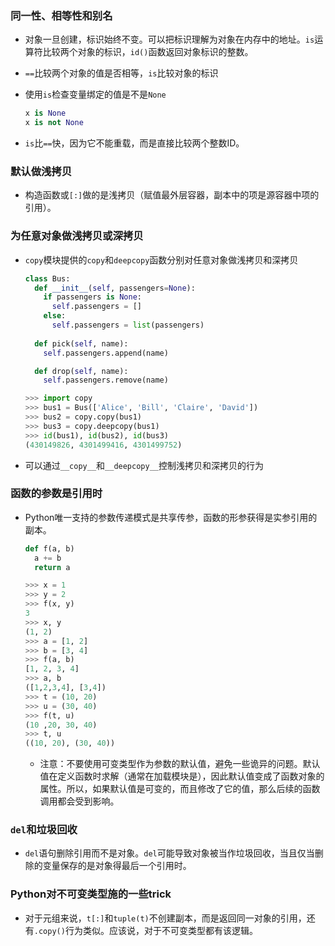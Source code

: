 ### 同一性、相等性和别名
- 对象一旦创建，标识始终不变。可以把标识理解为对象在内存中的地址。`is`运算符比较两个对象的标识，`id()`函数返回对象标识的整数。
- `==`比较两个对象的值是否相等，`is`比较对象的标识
- 使用`is`检查变量绑定的值是不是`None`
  ```python
  x is None
  x is not None
  ```

- `is`比`==`快，因为它不能重载，而是直接比较两个整数ID。

### 默认做浅拷贝
- 构造函数或`[:]`做的是浅拷贝（赋值最外层容器，副本中的项是源容器中项的引用）。

### 为任意对象做浅拷贝或深拷贝
- `copy`模块提供的`copy`和`deepcopy`函数分别对任意对象做浅拷贝和深拷贝
  ```python
  class Bus:
    def __init__(self, passengers=None):
      if passengers is None:
        self.passengers = []
      else:
        self.passengers = list(passengers)
    
    def pick(self, name):
      self.passengers.append(name)

    def drop(self, name):
      self.passengers.remove(name)
  ```
  ```python
  >>> import copy
  >>> bus1 = Bus(['Alice', 'Bill', 'Claire', 'David'])
  >>> bus2 = copy.copy(bus1)
  >>> bus3 = copy.deepcopy(bus1)
  >>> id(bus1), id(bus2), id(bus3)
  (430149826, 4301499416, 4301499752)
  ```

- 可以通过`__copy__`和`__deepcopy__`控制浅拷贝和深拷贝的行为

### 函数的参数是引用时
- Python唯一支持的参数传递模式是共享传参，函数的形参获得是实参引用的副本。
  ```python
  def f(a, b)
    a += b
    return a
  
  >>> x = 1
  >>> y = 2
  >>> f(x, y)
  3
  >>> x, y
  (1, 2)
  >>> a = [1, 2]
  >>> b = [3, 4]
  >>> f(a, b)
  [1, 2, 3, 4]
  >>> a, b
  ([1,2,3,4], [3,4])
  >>> t = (10, 20)
  >>> u = (30, 40)
  >>> f(t, u)
  (10 ,20, 30, 40)
  >>> t, u
  ((10, 20), (30, 40))
  ```
  - 注意：不要使用可变类型作为参数的默认值，避免一些诡异的问题。默认值在定义函数时求解（通常在加载模块是），因此默认值变成了函数对象的属性。所以，如果默认值是可变的，而且修改了它的值，那么后续的函数调用都会受到影响。

### `del`和垃圾回收
- `del`语句删除引用而不是对象。`del`可能导致对象被当作垃圾回收，当且仅当删除的变量保存的是对象得最后一个引用时。

### Python对不可变类型施的一些trick
- 对于元组来说，`t[:]`和`tuple(t)`不创建副本，而是返回同一对象的引用，还有`.copy()`行为类似。应该说，对于不可变类型都有该逻辑。
